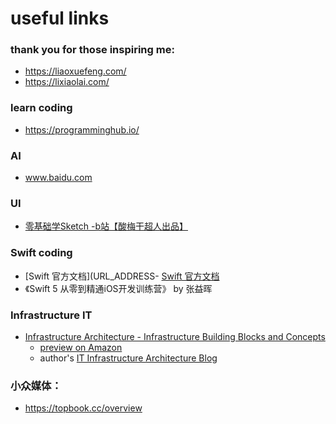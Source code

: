 # useful links

### thank you for those inspiring me:
- https://liaoxuefeng.com/
- https://lixiaolai.com/

### learn coding
- https://programminghub.io/


### AI
- www.baidu.com

### UI
- [零基础学Sketch -b站【酸梅干超人出品】](https://www.bilibili.com/video/BV1YM411J7wg/?spm_id_from=333.788.videopod.episodes&vd_source=b68b3b58a3aab21e75d31ee72037d8bd&p=4)

### Swift coding
- [Swift 官方文档](URL_ADDRESS- [Swift 官方文档](https://docs.swift.org/swift-book/)
- 《Swift 5 从零到精通iOS开发训练营》 by 张益晖

### Infrastructure IT
- [Infrastructure Architecture - Infrastructure Building Blocks and Concepts](https://sjaaklaan.nl/?e=183)
    - [preview on Amazon](https://www.amazon.com/Infrastructure-Architecture-Building-Blocks-Concepts-ebook/dp/B0C22WK9HD/ref=sr_1_1?dib=eyJ2IjoiMSJ9.prdnndTMB1Hs5Z8h5yMTcJ4Rb89tA5FXXbPifEUY1jzjL3-jg1JLp63KtGhkxO7p.l7ivsgaQ_xobBlARPt9RgpoEtWPfLNnGfSOQRuX2Et0&dib_tag=se&keywords=IT+Infrastructure+Architecture+-+Infrastructure+Building+Blocks+and+Concepts&qid=1738486090&sr=8-1&asin=B0C22WK9HD&revisionId=c1846721&format=1&depth=1)
    - author's [IT Infrastructure Architecture Blog](https://sjaaklaan.nl/)

### 小众媒体：
- https://topbook.cc/overview
